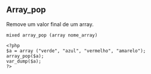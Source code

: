 ## Array_pop

Remove um valor final de um array.
```
mixed array_pop (array nome_array)

<?php
$a = array ("verde", "azul", "vermelho", "amarelo");
array_pop($a);
var_dump($a);
?>
```